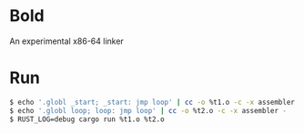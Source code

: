 # Bold

An experimental x86-64 linker

# Run

```bash
$ echo '.globl _start; _start: jmp loop' | cc -o %t1.o -c -x assembler -
$ echo '.globl loop; loop: jmp loop' | cc -o %t2.o -c -x assembler -
$ RUST_LOG=debug cargo run %t1.o %t2.o
```
